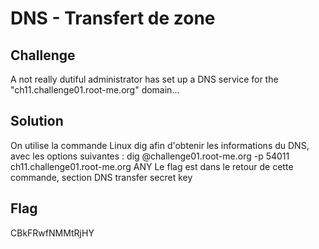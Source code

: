 # DNS - Transfert de zone

## Challenge

A not really dutiful administrator has set up a DNS service for the "ch11.challenge01.root-me.org" domain...

## Solution

On utilise la commande Linux dig afin d'obtenir les informations du DNS, avec les options suivantes : dig @challenge01.root-me.org -p 54011 ch11.challenge01.root-me.org ANY
Le flag est dans le retour de cette commande, section DNS transfer secret key

## Flag

CBkFRwfNMMtRjHY
